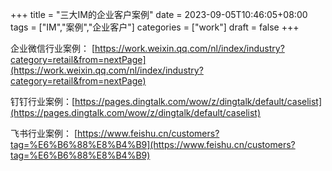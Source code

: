 +++
title = "三大IM的企业客户案例"
date = 2023-09-05T10:46:05+08:00
tags = ["IM","案例","企业客户"]
categories = ["work"]
draft = false
+++

企业微信行业案例： [https://work.weixin.qq.com/nl/index/industry?category=retail&from=nextPage](https://work.weixin.qq.com/nl/index/industry?category=retail&from=nextPage)

钉钉行业案例：[https://pages.dingtalk.com/wow/z/dingtalk/default/caselist](https://pages.dingtalk.com/wow/z/dingtalk/default/caselist)

飞书行业案例： [https://www.feishu.cn/customers?tag=%E6%B6%88%E8%B4%B9](https://www.feishu.cn/customers?tag=%E6%B6%88%E8%B4%B9)